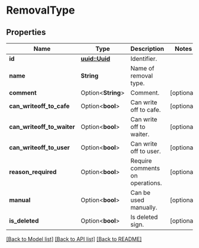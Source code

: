 # RemovalType

## Properties

Name | Type | Description | Notes
------------ | ------------- | ------------- | -------------
**id** | [**uuid::Uuid**](uuid::Uuid.md) | Identifier. | 
**name** | **String** | Name of removal type. | 
**comment** | Option<**String**> | Comment. | [optional]
**can_writeoff_to_cafe** | Option<**bool**> | Can write off to cafe. | [optional]
**can_writeoff_to_waiter** | Option<**bool**> | Can write off to waiter. | [optional]
**can_writeoff_to_user** | Option<**bool**> | Can write off to user. | [optional]
**reason_required** | Option<**bool**> | Require comments on operations. | [optional]
**manual** | Option<**bool**> | Can be used manually. | [optional]
**is_deleted** | Option<**bool**> | Is deleted sign. | [optional]

[[Back to Model list]](../README.md#documentation-for-models) [[Back to API list]](../README.md#documentation-for-api-endpoints) [[Back to README]](../README.md)


